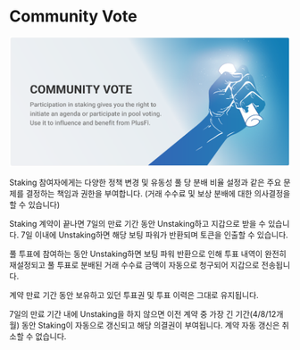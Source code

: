# Community Vote

![Community Vote](<../.gitbook/assets/community vote.png>)

Staking 참여자에게는 다양한 정책 변경 및 유동성 풀 당 분배 비율 설정과 같은 주요 문제를 결정하는 책임과 권한을 부여합니다. (거래 수수료 및 보상 분배에 대한 의사결정을 할 수 있습니다)

Staking 계약이 끝나면 7일의 만료 기간 동안 Unstaking하고 지갑으로 받을 수 있습니다. 7일 이내에 Unstaking하면 해당 보팅 파워가 반환되며 토큰을 인출할 수 있습니다.

풀 투표에 참여하는 동안 Unstaking하면 보팅 파워 반환으로 인해 투표 내역이 완전히 재설정되고 풀 투표로 분배된 거래 수수료 금액이 자동으로 청구되어 지갑으로 전송됩니다.

계약 만료 기간 동안 보유하고 있던 투표권 및 투표 이력은 그대로 유지됩니다.

7일의 만료 기간 내에 Unstaking을 하지 않으면 이전 계약 중 가장 긴 기간(4/8/12개월) 동안 Staking이 자동으로 갱신되고 해당 의결권이 부여됩니다. 계약 자동 갱신은 취소할 수 없습니다.

